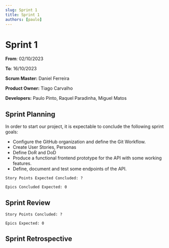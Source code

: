 ```yaml
---
slug: Sprint 1
title: Sprint 1
authors: [paulo]
---
```


# Sprint 1

**From**: 02/10/2023

**To**: 16/10/2023

**Scrum Master:** Daniel Ferreira	

**Product Owner:** Tiago Carvalho

**Developers:** Paulo Pinto, Raquel Paradinha, Miguel Matos

## Sprint Planning


In order to start our project, it is expectable to conclude the following sprint goals:

- Configure the GitHub organization and define the Git Workflow.
- Create User Stories, Personas
- Define DoR and DoD
- Produce a functional frontend prototype for the API with some working features.
- Define, document and test some endpoints of the API.


```
Story Points Expected Concluded: ?
 
Epics Concluded Expected: 0
```


## Sprint Review


```
Story Points Concluded: ?
 
Epics Expected: 0
```

## Sprint Retrospective